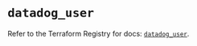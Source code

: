 # `datadog_user`

Refer to the Terraform Registry for docs: [`datadog_user`](https://registry.terraform.io/providers/datadog/datadog/3.36.0/docs/resources/user).
